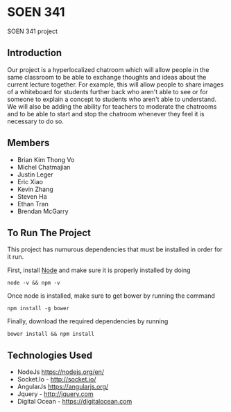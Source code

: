 # SOEN 341
SOEN 341 project

## Introduction
Our project is a hyperlocalized chatroom which will allow people in the same classroom to 
be able to exchange thoughts and ideas about the current lecture together. For example, this
will allow people to share images of a whiteboard for students further back who aren't able to 
see or for someone to explain a concept to students who aren't able to understand. We will also 
be adding the ability for teachers to moderate the chatrooms and to be able to 
start and stop the chatroom whenever they feel it is necessary to do so.


## Members
* Brian Kim Thong Vo
* Michel Chatmajian
* Justin Leger
* Eric Xiao
* Kevin Zhang
* Steven Ha
* Ethan Tran
* Brendan McGarry

## To Run The Project 
This project has numurous dependencies that must be installed in order for it run.

First, install [Node](https://nodejs.org/en/) and make sure it is properly installed by doing 
```
node -v && npm -v
```

Once node is installed, make sure to get bower by running the command 
```
npm install -g bower
```

Finally, download the required dependencies by running 
```
bower install && npm install
```

## Technologies Used
* NodeJs https://nodejs.org/en/
* Socket.Io - http://socket.io/
* AngularJs https://angularjs.org/
* Jquery - http://jquery.com
* Digital Ocean - https://digitalocean.com

